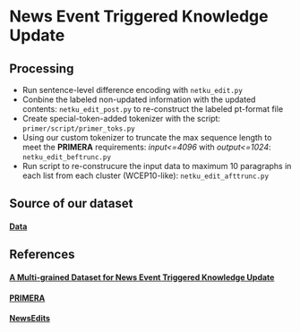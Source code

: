 # News Event Triggered Knowledge Update  

## Processing 
- Run sentence-level difference encoding with `netku_edit.py`
- Conbine the labeled non-updated information with the updated contents: `netku_edit_post.py` to re-construct the labeled pt-format file
- Create special-token-added tokenizer with the script: `primer/script/primer_toks.py`
- Using our custom tokenizer to truncate the max sequence length to meet the **PRIMERA** requirements: *input<=4096* with *output<=1024*: `netku_edit_beftrunc.py`
- Run script to re-construcure the input data to maximum 10 paragraphs in each list from each cluster (WCEP10-like): `netku_edit_afttrunc.py`

## Source of our dataset
#### [Data](https://drive.google.com/drive/folders/1xF05auIp1EMd_KMHEaEu48J9meOsZSrU?usp=sharing)

## References
#### [A Multi-grained Dataset for News Event Triggered Knowledge Update](https://github.com/hhhuang/NetKu)
#### [PRIMERA](https://github.com/allenai/PRIMER)
#### [NewsEdits](https://github.com/isi-nlp/NewsEdits)
